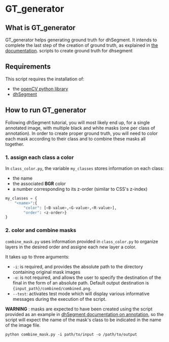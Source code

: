 # GT_generator

## What is GT_generator
GT_generator helps generating ground truth for dhSegment. It intends to complete the last step of the creation of ground truth, as explained in [the documentation](https://dhsegment.readthedocs.io/en/latest/start/annotating.html).
scripts to create ground truth for dhsegment

## Requirements
This script requires the installation of:
- the [openCV python library](https://opencv.org/)
- [dhSegment](https://dhsegment.readthedocs.io/en/latest/index.html)

## How to run GT_generator
Following dhSegment tutorial, you will most likely end up, for a single annotated image, with multiple black and white masks (one per class of annotation). In order to create proper ground truth, you will need to color each mask according to their class and to combine these masks all together.

### 1. assign each class a color
In `class_color.py`, the variable `my_classes` stores information on each class:
- the name
- the associated **BGR** color
- a number corresponding to its z-order (similar to CSS's z-index)

``` python
my_classes = {
    "<name>":{
        "color": [<B-value>,<G-value>,<R-value>],
        "order": <z-order>}
}
```

### 2. color and combine masks
`combine_mask.py` uses information provided in `class_color.py` to organize layers in the desired order and assigne each new layer a color.

It takes up to three arguments:
- `-i`: is required, and provides the absolute path to the directory containing original mask images
- `-o`: is not required, and allows the user to specify the destination of the final in the form of an absolute path. Default output destination is `{input_path}/combined/combined.png`.
- `--test`: activates test mode which will display various informative messages during the execution of the script.

**WARNING** : masks are expected to have been created using the script provided as an example in [dhSegment documentation on annotation](https://github.com/dhlab-epfl/dhSegment/blob/04ce8b6db9a3fef3840c7fbbb8e65950851a3355/doc/start/annotating.rst), so the script will expect the name of the mask's class to be indicated in the name of the image file.

``` shell
python combine_mask.py -i path/to/input -o /path/to/output
```
